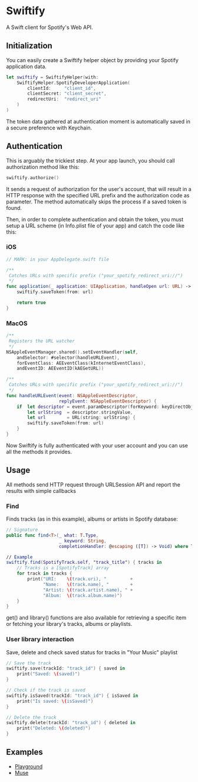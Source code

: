 # Swiftify
A Swift client for Spotify's Web API.

## Initialization
You can easily create a Swiftify helper object by providing your Spotify application data.
```swift
let swiftify = SwiftifyHelper(with:
    SwiftifyHelper.SpotifyDeveloperApplication(
        clientId:     "client_id",
        clientSecret: "client_secret",
        redirectUri:  "redirect_uri"
    )
)
```
The token data gathered at authentication moment is automatically saved in a secure preference with Keychain.

## Authentication
This is arguably the trickiest step. At your app launch, you should call authorization method like this:
```swift
swiftify.authorize()
```
It sends a request of authorization for the user's account, that will result in a HTTP response with the specified URL prefix and the authorization code as parameter.
The method automatically skips the process if a saved token is found.

Then, in order to complete authentication and obtain the token, you must setup a URL scheme (in Info.plist file of your app) and catch the code like this:
### iOS
```swift
// MARK: in your AppDelegate.swift file

/**
 Catches URLs with specific prefix ("your_spotify_redirect_uri://")
 */
func application(_ application: UIApplication, handleOpen url: URL) -> Bool {
    swiftify.saveToken(from: url)

    return true
}
```
### MacOS
```swift
/**
 Registers the URL watcher
 */
NSAppleEventManager.shared().setEventHandler(self,
    andSelector: #selector(handleURLEvent),
    forEventClass: AEEventClass(kInternetEventClass),
    andEventID: AEEventID(kAEGetURL))

/**
 Catches URLs with specific prefix ("your_spotify_redirect_uri://")
 */
func handleURLEvent(event: NSAppleEventDescriptor,
                    replyEvent: NSAppleEventDescriptor) {
	if	let descriptor = event.paramDescriptor(forKeyword: keyDirectObject),
		let urlString  = descriptor.stringValue,
		let url        = URL(string: urlString) {
		swiftify.saveToken(from: url)
	}
}
```
Now Swiftify is fully authenticated with your user account and you can use all the methods it provides.

## Usage
All methods send HTTP request through URLSession API and report the results with simple callbacks
### Find
Finds tracks (as in this example), albums or artists in Spotify database:
```swift
// Signature
public func find<T>(_ what: T.Type,
                    _ keyword: String,
                    completionHandler: @escaping ([T]) -> Void) where T: SpotifySearchItem

// Example
swiftify.find(SpotifyTrack.self, "track_title") { tracks in
	// Tracks is a [SpotifyTrack] array
	for track in tracks {
        print("URI:    \(track.uri), "         +
              "Name:   \(track.name), "        +
              "Artist: \(track.artist.name), " +
              "Album:  \(track.album.name)")
    }
}
```
get() and library() functions are also available for retrieving a specific item or fetching your library's tracks, albums or playlists.

### User library interaction
Save, delete and check saved status for tracks in "Your Music" playlist
```swift
// Save the track
swiftify.save(trackId: "track_id") { saved in
    print("Saved: \(saved)")
}

// Check if the track is saved
swiftify.isSaved(trackId: "track_id") { isSaved in
    print("Is saved: \(isSaved)")
}

// Delete the track
swiftify.delete(trackId: "track_id") { deleted in
    print("Deleted: \(deleted)")
}
```

## Examples
- [Playground](https://github.com/xzzz9097/Swiftify/blob/master/Swiftify/Swiftify.playground/Contents.swift)
- [Muse](https://github.com/xzzz9097/Muse)
